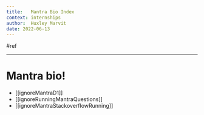 ```yaml
---
title:   Mantra Bio Index
context: internships
author:  Huxley Marvit
date: 2022-06-13
---
```


#ref

***

# Mantra bio!


- [[ignoreMantraD1]]
- [[ignoreRunningMantraQuestions]]
- [[ignoreMantraStackoverflowRunning]]



























